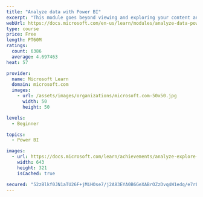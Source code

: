```yaml
---
title: "Analyze data with Power BI"
excerpt: "This module goes beyond viewing and exploring your content and explains how to interact with it by working with reports and dashboards to uncover and share new business insights."
webUrl: https://docs.microsoft.com/en-us/learn/modules/analyze-data-power-bi/
type: course
price: Free
length: PT60M
ratings:
  count: 6386
  average: 4.697463
heat: 57

provider:
  name: Microsoft Learn
  domain: microsoft.com
  images:
    - url: /assets/images/organizations/microsoft.com-50x50.jpg
      width: 50
      height: 50

levels:
  - Beginner

topics:
  - Power BI

images:
  - url: https://docs.microsoft.com/learn/achievements/analyze-explore-data-power-bi-social.png
    width: 643
    height: 321
    isCached: true

secured: "52zBlkf0JN1aTU26F+jMiHOse7/j2A83EYA0B6GeXABrOZzDvq4W1edq/e7rLPivBXrKeRlIDksYyrjMDFSQq7JPQoQp0UJOBWOSlkPHxygg5wj5aNln5dhyCj8zRMc0W7qOOcMq8/ciSAKmJeJLBu3iHVKH46OTxJahah2RP+9huXPEbz+lT+rSgQsJ+YozOsdysQ59S0RM9gEJI0m8u7oD4h6v4Fy73X77vAlXUSMH8eKVjVqIoJsEjNp8Sxp9BpmTWuwkI9pPYiibEloeXpWWY/n32GzgX2WNKfnIQEOVbNuPHtPvwpRkEzegsANx+kOm1WcTN5oFiSXpLkc8GJvliORZf5NkwSh8KOrgAvfd/NguSdcL64gphceItWzhqW8t8LzhAYZhv/mb3CN7AFZewPmLvsVJVp/QK4EHjX8=;QrfSkUFuCgUwFaxGUHtJvQ=="
---
```


